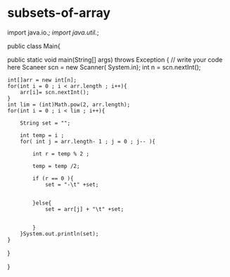 # subsets-of-array
import java.io.*;
import java.util.*;

public class Main{

public static void main(String[] args) throws Exception {
    // write your code here
    Scaneer scn = new Scanner( System.in);
    int n = scn.nextInt();
    
    int[]arr = new int[n];
    for(int i = 0 ; i < arr.length ; i++){
        arr[i]= scn.nextInt();
    }
    int lim = (int)Math.pow(2, arr.length);
    for(int i = 0 ; i < lim ; i++){
        
        String set = "";
        
        int temp = i ;
        for( int j = arr.length- 1 ; j = 0 ; j-- ){
            
            int r = temp % 2 ;
            
            temp = temp /2;
            
            if (r == 0 ){
                set = "-\t" +set;
                
                
            }else{
                set = arr[j] + "\t" +set;
                
                
            }
        }System.out.println(set);
    }
 }

}
